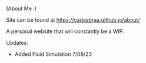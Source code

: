 (About Me :)

Site can be found at https://cadaabraa.github.io/about/

A personal website that will constantly be a WIP. 


Updates:

- Added Fluid Simulation 7/08/23
